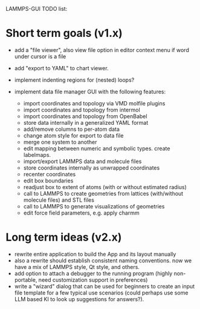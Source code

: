 LAMMPS-GUI TODO list:

# Short term goals (v1.x)

- add a "file viewer", also view file option in editor context menu if word under cursor is a file
- add "export to YAML" to chart viewer.

- implement indenting regions for (nested) loops?
- implement data file manager GUI with the following features:
   - import coordinates and topology via VMD molfile plugins
   - import coordinates and topology from intermol
   - import coordinates and topology from OpenBabel
   - store data internally in a generalized YAML format
   - add/remove columns to per-atom data
   - change atom style for export to data file
   - merge one system to another
   - edit mapping between numeric and symbolic types. create labelmaps.
   - import/export LAMMPS data and molecule files
   - store coordinates internally as unwrapped coordinates
   - recenter coordinates
   - edit box boundaries
   - readjust box to extent of atoms (with or without estimated radius)
   - call to LAMMPS to create geometries from lattices (with/without molecule files) and STL files
   - call to LAMMPS to generate visualizations of geometries
   - edit force field parameters, e.g. apply charmm

# Long term ideas (v2.x)
- rewrite entire application to build the App and its layout manually
- also a rewrite should establish consistent naming conventions. now we have a mix of LAMMPS style, Qt style, and others.
- add option to attach a debugger to the running program (highly non-portable, need customization support in preferences)
- write a "wizard" dialog that can be used for beginners to create an input file template for a few typical use scenarios
  (could perhaps use some LLM based KI to look up suggestions for answers?).
